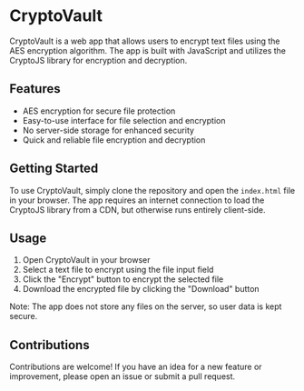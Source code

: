 # CryptoVault

CryptoVault is a web app that allows users to encrypt text files using the AES encryption algorithm. The app is built with JavaScript and utilizes the CryptoJS library for encryption and decryption.

## Features

- AES encryption for secure file protection
- Easy-to-use interface for file selection and encryption
- No server-side storage for enhanced security
- Quick and reliable file encryption and decryption

## Getting Started

To use CryptoVault, simply clone the repository and open the `index.html` file in your browser. The app requires an internet connection to load the CryptoJS library from a CDN, but otherwise runs entirely client-side.

## Usage

1. Open CryptoVault in your browser
2. Select a text file to encrypt using the file input field
3. Click the "Encrypt" button to encrypt the selected file
4. Download the encrypted file by clicking the "Download" button

Note: The app does not store any files on the server, so user data is kept secure.

## Contributions

Contributions are welcome! If you have an idea for a new feature or improvement, please open an issue or submit a pull request.
